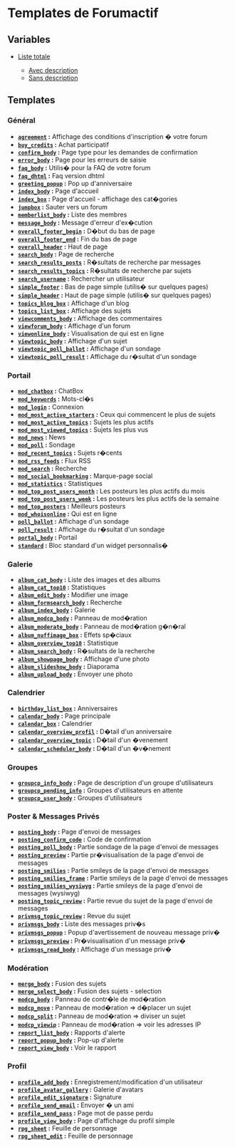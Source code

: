 # Templates de Forumactif

## Variables

* [Liste totale](variables.md#readme)

	* [Avec description](variables_avec_description.md#readme)
	* [Sans description](variables_sans_description.md#readme)

## Templates

### Général

* __[`agreement`](tpl/agreement.md#readme) :__ Affichage des conditions d'inscription � votre forum
* __[`buy_credits`](tpl/buy_credits.md#readme) :__ Achat participatif
* __[`confirm_body`](tpl/confirm_body.md#readme) :__ Page type pour les demandes de confirmation
* __[`error_body`](tpl/error_body.md#readme) :__ Page pour les erreurs de saisie
* __[`faq_body`](tpl/faq_body.md#readme) :__ Utilis� pour la FAQ de votre forum
* __[`faq_dhtml`](tpl/faq_dhtml.md#readme) :__ Faq version dhtml
* __[`greeting_popup`](tpl/greeting_popup.md#readme) :__ Pop up d'anniversaire
* __[`index_body`](tpl/index_body.md#readme) :__ Page d'accueil
* __[`index_box`](tpl/index_box.md#readme) :__ Page d'accueil - affichage des cat�gories
* __[`jumpbox`](tpl/jumpbox.md#readme) :__ Sauter vers un forum
* __[`memberlist_body`](tpl/memberlist_body.md#readme) :__ Liste des membres
* __[`message_body`](tpl/message_body.md#readme) :__ Message d'erreur d'ex�cution
* __[`overall_footer_begin`](tpl/overall_footer_begin.md#readme) :__ D�but du bas de page
* __[`overall_footer_end`](tpl/overall_footer_end.md#readme) :__ Fin du bas de page
* __[`overall_header`](tpl/overall_header.md#readme) :__ Haut de page
* __[`search_body`](tpl/search_body.md#readme) :__ Page de recherche
* __[`search_results_posts`](tpl/search_results_posts.md#readme) :__ R�sultats de recherche par messages
* __[`search_results_topics`](tpl/search_results_topics.md#readme) :__ R�sultats de recherche par sujets
* __[`search_username`](tpl/search_username.md#readme) :__ Rechercher un utilisateur
* __[`simple_footer`](tpl/simple_footer.md#readme) :__ Bas de page simple (utilis� sur quelques pages)
* __[`simple_header`](tpl/simple_header.md#readme) :__ Haut de page simple (utilis� sur quelques pages)
* __[`topics_blog_box`](tpl/topics_blog_box.md#readme) :__ Affichage d'un blog
* __[`topics_list_box`](tpl/topics_list_box.md#readme) :__ Affichage des sujets
* __[`viewcomments_body`](tpl/viewcomments_body.md#readme) :__ Affichage des commentaires
* __[`viewforum_body`](tpl/viewforum_body.md#readme) :__ Affichage d'un forum
* __[`viewonline_body`](tpl/viewonline_body.md#readme) :__ Visualisation de qui est en ligne
* __[`viewtopic_body`](tpl/viewtopic_body.md#readme) :__ Affichage d'un sujet
* __[`viewtopic_poll_ballot`](tpl/viewtopic_poll_ballot.md#readme) :__ Affichage d'un sondage
* __[`viewtopic_poll_result`](tpl/viewtopic_poll_result.md#readme) :__ Affichage du r�sultat d'un sondage

### Portail

* __[`mod_chatbox`](tpl/mod_chatbox.md#readme) :__ ChatBox
* __[`mod_keywords`](tpl/mod_keywords.md#readme) :__ Mots-cl�s
* __[`mod_login`](tpl/mod_login.md#readme) :__ Connexion
* __[`mod_most_active_starters`](tpl/mod_most_active_starters.md#readme) :__ Ceux qui commencent le plus de sujets
* __[`mod_most_active_topics`](tpl/mod_most_active_topics.md#readme) :__ Sujets les plus actifs
* __[`mod_most_viewed_topics`](tpl/mod_most_viewed_topics.md#readme) :__ Sujets les plus vus
* __[`mod_news`](tpl/mod_news.md#readme) :__ News
* __[`mod_poll`](tpl/mod_poll.md#readme) :__ Sondage
* __[`mod_recent_topics`](tpl/mod_recent_topics.md#readme) :__ Sujets r�cents
* __[`mod_rss_feeds`](tpl/mod_rss_feeds.md#readme) :__ Flux RSS
* __[`mod_search`](tpl/mod_search.md#readme) :__ Recherche
* __[`mod_social_bookmarking`](tpl/mod_social_bookmarking.md#readme) :__ Marque-page social
* __[`mod_statistics`](tpl/mod_statistics.md#readme) :__ Statistiques
* __[`mod_top_post_users_month`](tpl/mod_top_post_users_month.md#readme) :__ Les posteurs les plus actifs du mois
* __[`mod_top_post_users_week`](tpl/mod_top_post_users_week.md#readme) :__ Les posteurs les plus actifs de la semaine
* __[`mod_top_posters`](tpl/mod_top_posters.md#readme) :__ Meilleurs posteurs
* __[`mod_whoisonline`](tpl/mod_whoisonline.md#readme) :__ Qui est en ligne
* __[`poll_ballot`](tpl/poll_ballot.md#readme) :__ Affichage d'un sondage
* __[`poll_result`](tpl/poll_result.md#readme) :__ Affichage du r�sultat d'un sondage
* __[`portal_body`](tpl/portal_body.md#readme) :__ Portail
* __[`standard`](tpl/standard.md#readme) :__ Bloc standard d'un widget personnalis�

### Galerie

* __[`album_cat_body`](tpl/album_cat_body.md#readme) :__ Liste des images et des albums
* __[`album_cat_top10`](tpl/album_cat_top10.md#readme) :__ Statistiques
* __[`album_edit_body`](tpl/album_edit_body.md#readme) :__ Modifier une image
* __[`album_formsearch_body`](tpl/album_formsearch_body.md#readme) :__ Recherche
* __[`album_index_body`](tpl/album_index_body.md#readme) :__ Galerie
* __[`album_modcp_body`](tpl/album_modcp_body.md#readme) :__ Panneau de mod�ration
* __[`album_moderate_body`](tpl/album_moderate_body.md#readme) :__ Panneau de mod�ration g�n�ral
* __[`album_nuffimage_box`](tpl/album_nuffimage_box.md#readme) :__ Effets sp�ciaux
* __[`album_overview_top10`](tpl/album_overview_top10.md#readme) :__ Statistique
* __[`album_search_body`](tpl/album_search_body.md#readme) :__ R�sultats de la recherche
* __[`album_showpage_body`](tpl/album_showpage_body.md#readme) :__ Affichage d'une photo
* __[`album_slideshow_body`](tpl/album_slideshow_body.md#readme) :__ Diaporama
* __[`album_upload_body`](tpl/album_upload_body.md#readme) :__ Envoyer une photo

### Calendrier

* __[`birthday_list_box`](tpl/birthday_list_box.md#readme) :__ Anniversaires
* __[`calendar_body`](tpl/calendar_body.md#readme) :__ Page principale
* __[`calendar_box`](tpl/calendar_box.md#readme) :__ Calendrier
* __[`calendar_overview_profil`](tpl/calendar_overview_profil.md#readme) :__ D�tail d'un anniversaire
* __[`calendar_overview_topic`](tpl/calendar_overview_topic.md#readme) :__ D�tail d'un �venement
* __[`calendar_scheduler_body`](tpl/calendar_scheduler_body.md#readme) :__ D�tail d'un �v�nement

### Groupes

* __[`groupcp_info_body`](tpl/groupcp_info_body.md#readme) :__ Page de description d'un groupe d'utilisateurs
* __[`groupcp_pending_info`](tpl/groupcp_pending_info.md#readme) :__ Groupes d'utilisateurs en attente
* __[`groupcp_user_body`](tpl/groupcp_user_body.md#readme) :__ Groupes d'utilisateurs

### Poster & Messages Privés

* __[`posting_body`](tpl/posting_body.md#readme) :__ Page d'envoi de messages
* __[`posting_confirm_code`](tpl/posting_confirm_code.md#readme) :__ Code de confirmation
* __[`posting_poll_body`](tpl/posting_poll_body.md#readme) :__ Partie sondage de la page d'envoi de messages
* __[`posting_preview`](tpl/posting_preview.md#readme) :__ Partie pr�visualisation de la page d'envoi de messages
* __[`posting_smilies`](tpl/posting_smilies.md#readme) :__ Partie smileys de la page d'envoi de messages
* __[`posting_smilies_frame`](tpl/posting_smilies_frame.md#readme) :__ Partie smileys de la page d'envoi de messages
* __[`posting_smilies_wysiwyg`](tpl/posting_smilies_wysiwyg.md#readme) :__ Partie smileys de la page d'envoi de messages (wysiwyg)
* __[`posting_topic_review`](tpl/posting_topic_review.md#readme) :__ Partie revue du sujet de la page d'envoi de messages
* __[`privmsg_topic_review`](tpl/privmsg_topic_review.md#readme) :__ Revue du sujet
* __[`privmsgs_body`](tpl/privmsgs_body.md#readme) :__ Liste des messages priv�s
* __[`privmsgs_popup`](tpl/privmsgs_popup.md#readme) :__ Popup d'avertissement de nouveau message priv�
* __[`privmsgs_preview`](tpl/privmsgs_preview.md#readme) :__ Pr�visualisation d'un message priv�
* __[`privmsgs_read_body`](tpl/privmsgs_read_body.md#readme) :__ Affichage d'un message priv�

### Modération

* __[`merge_body`](tpl/merge_body.md#readme) :__ Fusion des sujets
* __[`merge_select_body`](tpl/merge_select_body.md#readme) :__ Fusion des sujets - selection
* __[`modcp_body`](tpl/modcp_body.md#readme) :__ Panneau de contr�le de mod�ration
* __[`modcp_move`](tpl/modcp_move.md#readme) :__ Panneau de mod�ration => d�placer un sujet
* __[`modcp_split`](tpl/modcp_split.md#readme) :__ Panneau de mod�ration => diviser un sujet
* __[`modcp_viewip`](tpl/modcp_viewip.md#readme) :__ Panneau de mod�ration => voir les adresses IP
* __[`report_list_body`](tpl/report_list_body.md#readme) :__ Rapports d'alerte
* __[`report_popup_body`](tpl/report_popup_body.md#readme) :__ Pop-up d'alerte
* __[`report_view_body`](tpl/report_view_body.md#readme) :__ Voir le rapport

### Profil

* __[`profile_add_body`](tpl/profile_add_body.md#readme) :__ Enregistrement/modification d'un utilisateur
* __[`profile_avatar_gallery`](tpl/profile_avatar_gallery.md#readme) :__ Galerie d'avatars
* __[`profile_edit_signature`](tpl/profile_edit_signature.md#readme) :__ Signature
* __[`profile_send_email`](tpl/profile_send_email.md#readme) :__ Envoyer � un ami
* __[`profile_send_pass`](tpl/profile_send_pass.md#readme) :__ Page mot de passe perdu
* __[`profile_view_body`](tpl/profile_view_body.md#readme) :__ Page d'affichage du profil simple
* __[`rpg_sheet`](tpl/rpg_sheet.md#readme) :__ Feuille de personnage
* __[`rpg_sheet_edit`](tpl/rpg_sheet_edit.md#readme) :__ Feuille de personnage

